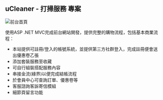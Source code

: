 ## uCleaner - 打掃服務 專案

![前台首頁](https://i.imgur.com/6SxcaYAl.png)


使用ASP .NET MVC完成前台網站開發，提供完整的購物流程，包括基本商業流程：

* 本站提供可註冊/登入的帳號系統，並提供第三方社群登入，完成註冊便會送出優惠卷乙張
* 添加套裝服務至收藏
* 可自行組裝搭配服務內容
* 串接金流(綠界)以便完成結帳流程
* 於會員中心可查詢訂單、優惠卷等
* 客服諮詢客訴寄信模組
* 細節頁留言功能
